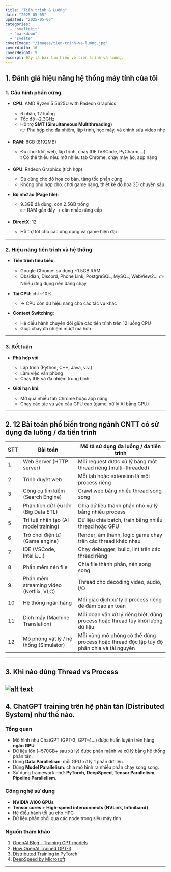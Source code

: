 ```yaml
---
title: "Tiến trình & Luồng"
date: "2025-05-05"
updated: "2025-05-05"
categories:
  - "sveltekit"
  - "markdown"
  - "svelte"
coverImage: "/images/tien-trinh-va-luong.jpg"
coverWidth: 16
coverHeight: 9
excerpt: Đây là bài tìm hiểu về tiến trình và luồng.
---
```


## 1. Đánh giá hiệu năng hệ thống máy tính của tôi

### 1. Cấu hình phần cứng

- **CPU**: AMD Ryzen 5 5625U with Radeon Graphics  
  - 6 nhân, 12 luồng  
  - Tốc độ ~2.3GHz  
  - Hỗ trợ **SMT (Simultaneous Multithreading)**  
 👉 Phù hợp cho đa nhiệm, lập trình, học máy, và chỉnh sửa video nhẹ

- **RAM**: 8GB (8192MB)  
  - Đủ cho: lướt web, lập trình, chạy IDE (VSCode, PyCharm,...)  
 ❗ Có thể thiếu nếu: mở nhiều tab Chrome, chạy máy ảo, app nặng

- **GPU**: Radeon Graphics (tích hợp)  
  - Đủ dùng cho đồ họa cơ bản, tăng tốc phần cứng  
  - Không phù hợp cho: chơi game nặng, thiết kế đồ họa 3D chuyên sâu

- **Bộ nhớ ảo (Page file)**:  
  - 9.3GB đã dùng, còn 2.5GB trống  
 👉 RAM gần đầy → cân nhắc nâng cấp

- **DirectX**: 12  
  - Hỗ trợ tốt cho các ứng dụng và game hiện đại

---

### 2. Hiệu năng tiến trình và hệ thống

- **Tiến trình tiêu biểu**:
  - Google Chrome: sử dụng ~1.5GB RAM
  - Obsidian, Discord, Phone Link, PostgreSQL, MySQL, WebView2...
 👉 Nhiều ứng dụng nền đang chạy

- **Tải CPU**: chỉ ~10%  
  - → CPU còn dư hiệu năng cho các tác vụ khác

- **Context Switching**:
  - Hệ điều hành chuyển đổi giữa các tiến trình trên 12 luồng CPU  
  - Giúp chạy đa nhiệm mượt mà hơn

---

### 3. Kết luận

- **Phù hợp với**:
  - Lập trình (Python, C++, Java, v.v.)
  - Làm việc văn phòng
  - Chạy IDE và đa nhiệm trung bình

- **Giới hạn khi**:
  - Mở quá nhiều tab Chrome hoặc app nặng
  - Chạy các tác vụ yêu cầu GPU cao (game, xử lý AI bằng GPU)

---


## 2. 12 Bài toán phổ biến trong ngành CNTT có sử dụng đa luồng / đa tiến trình

| STT | Bài toán                                 | Mô tả sử dụng đa luồng / đa tiến trình                                                   |
|-----|------------------------------------------|-------------------------------------------------------------------------------------------|
| 1   | Web Server (HTTP server)                 | Mỗi request được xử lý bằng một thread riêng (multi-threaded)                            |
| 2   | Trình duyệt web                          | Mỗi tab hoặc extension là một process riêng                                              |
| 3   | Công cụ tìm kiếm (Search Engine)         | Crawl web bằng nhiều thread song song                                                    |
| 4   | Phân tích dữ liệu lớn (Big Data ETL)     | Chia dữ liệu thành phần nhỏ xử lý bằng nhiều process                                     |
| 5   | Trí tuệ nhân tạo (AI model training)     | Dữ liệu chia batch, train bằng nhiều thread hoặc GPU                                     |
| 6   | Trò chơi điện tử (Game engine)           | Render, âm thanh, logic game chạy trên các thread khác nhau                             |
| 7   | IDE (VSCode, IntelliJ...)                | Chạy debugger, build, lint trên các thread riêng                                         |
| 8   | Phần mềm nén file                        | Chia file thành phần, nén song song                                                      |
| 9   | Phần mềm streaming video (Netflix, VLC)  | Thread cho decoding video, audio, I/O                                                    |
| 10  | Hệ thống ngân hàng                        | Mỗi giao dịch xử lý ở process riêng để đảm bảo an toàn                                   |
| 11  | Dịch máy (Machine Translation)           | Mỗi đoạn văn xử lý riêng biệt, dùng process hoặc thread tùy khối lượng dữ liệu          |
| 12  | Mô phỏng vật lý / hệ thống (Simulator)   | Mỗi vùng mô phỏng có thể dùng process hoặc thread độc lập tùy độ phân chia và tài nguyên |
---

## 3. Khi nào dùng Thread vs Process 

![alt text](<../../../images/khi nào dùng thread&process.jpg>)
---

## 4. ChatGPT training trên hệ phân tán (Distributed System) như thế nào.

### Tổng quan
- Mô hình như ChatGPT (GPT-3, GPT-4...) được huấn luyện trên hàng **ngàn GPU**.
- Dữ liệu lớn (~570GB+ sau xử lý) được phân mảnh và xử lý bằng hệ thống phân tán.
- Dùng **Data Parallelism**: mỗi GPU xử lý 1 phần dữ liệu.
- Dùng **Model Parallelism**: chia mô hình ra nhiều phần chạy song song.
- Sử dụng framework như: **PyTorch**, **DeepSpeed**, **Tensor Parallelism**, **Pipeline Parallelism**.

### Công nghệ sử dụng
- **NVIDIA A100 GPUs**
- **Tensor cores + High-speed interconnects (NVLink, Infiniband)**
- Hệ điều hành tối ưu cho HPC
- Dữ liệu phân phối qua các node trong siêu máy tính

### Nguồn tham khảo

1. [OpenAI Blog - Training GPT models](https://openai.com/research)
2. [How OpenAI Trained GPT-3](https://www.semanticscholar.org/paper/Language-Models-are-Few-Shot-Learners-Brown-Mann/0c3f0ef3b802db1e24f4b37f0f3bfa3d0a54e982)
3. [Distributed Training in PyTorch](https://pytorch.org/tutorials/intermediate/ddp_tutorial.html)
4. [DeepSpeed by Microsoft](https://www.deepspeed.ai/)

---

